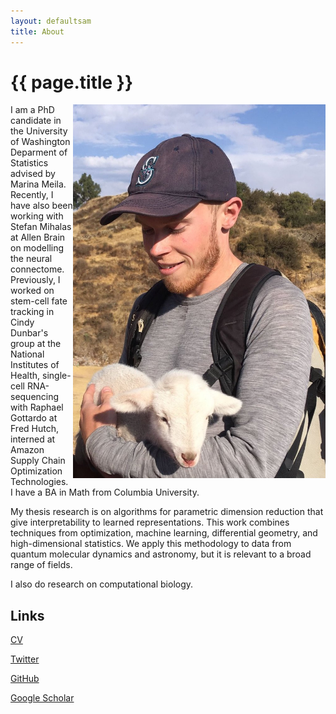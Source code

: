 ```yaml
---
layout: defaultsam
title: About
---
```


{{ page.title }}
================

  <section>
  <div class="page-content">

<p><img src="/assets/img/about/samkoelle.jpg" alt=""
style="float:right;width:404px;height:598px;"> I am a PhD candidate in the University of Washington Deparment of Statistics advised by Marina Meila. Recently, I have also been working with Stefan Mihalas at Allen Brain on modelling the neural connectome. Previously, I worked on stem-cell fate tracking in Cindy Dunbar's group at the National Institutes of Health, single-cell RNA-sequencing with Raphael Gottardo at Fred Hutch, interned at Amazon Supply Chain Optimization Technologies. I have a BA in Math from Columbia University.</p>

<p> My thesis research is on algorithms for parametric dimension reduction that give interpretability to learned representations. This work combines techniques from optimization, machine learning, differential geometry, and high-dimensional statistics.
We apply this methodology to data from quantum molecular dynamics and astronomy, but it is relevant to a broad range of fields.

I also do research on computational biology.</p>

</div>
  <div class="page-content">
    <h1 id="samson-koelle">Links</h1>
    <p>
<a href ="/assets/pdf/SamsonKoelleCV071121.pdf">CV</a>
</p>
<p>
  <a href="https://twitter.com/seattlestatsam">Twitter</a>
</p>
<p>
<a href="https://github.com/sjkoelle">GitHub</a>
</p>
<p>
<a href="https://scholar.google.com/citations?user=THkd4LEAAAAJ&hl=en">Google Scholar</a>
</p>
</div>
